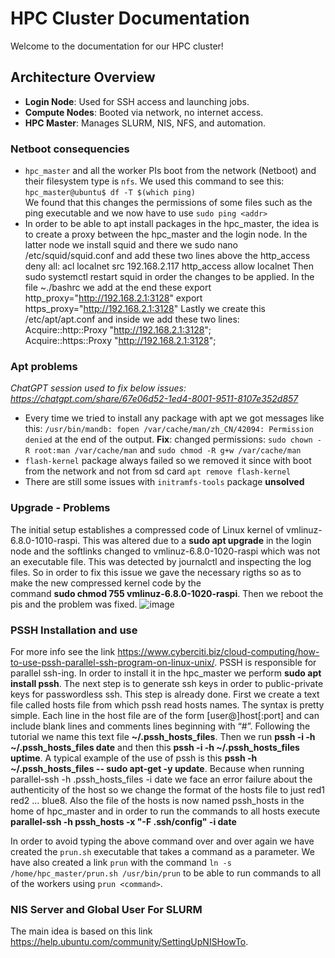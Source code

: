 # HPC Cluster Documentation

Welcome to the documentation for our HPC cluster!

## Architecture Overview
- **Login Node**: Used for SSH access and launching jobs.
- **Compute Nodes**: Booted via network, no internet access.
- **HPC Master**: Manages SLURM, NIS, NFS, and automation.

### Netboot consequencies
- `hpc_master` and all the worker PIs boot from the network (Netboot) and their filesystem type is `nfs`. We used this command to see this: `hpc_master@ubuntu$ df -T $(which ping)`<br>We found that this changes the permissions of some files such as the ping executable and we now have to use `sudo ping <addr>`
- In order to be able to apt install packages in the hpc_master, the idea is to create a proxy between the hpc_master and the login node. In the latter node we install squid and there we sudo nano /etc/squid/squid.conf and add these two lines above the http_access deny all:
acl localnet src 192.168.2.117
http_access allow localnet
Then sudo systemctl restart squid in order the changes to be applied. In the file ~./bashrc we add at the end these
export http_proxy="http://192.168.2.1:3128"
export https_proxy="http://192.168.2.1:3128"
Lastly we create this /etc/apt/apt.conf and inside we add these two lines:<br>
Acquire::http::Proxy "http://192.168.2.1:3128"; <br>
Acquire::https::Proxy "http://192.168.2.1:3128";

### Apt problems
_ChatGPT session used to fix below issues: https://chatgpt.com/share/67e06d52-1ed4-8001-9511-8107e352d857_
- Every time we tried to install any package with apt we got messages like this: `/usr/bin/mandb: fopen /var/cache/man/zh_CN/42094: Permission denied` at the end of the output. **Fix**: changed permissions: `sudo chown -R root:man /var/cache/man` and `sudo chmod -R g+w /var/cache/man`
- `flash-kernel` package always failed so we removed it since with boot from the network and not from sd card `apt remove flash-kernel`
- There are still some issues with `initramfs-tools` package **unsolved**

 ### Upgrade - Problems
 The initial setup establishes a compressed code of Linux kernel of vmlinuz-6.8.0-1010-raspi. This was altered due to a **sudo apt upgrade** 
 in the login node and the softlinks changed to vmlinuz-6.8.0-1020-raspi which was not an executable file. This was detected by journalctl and  inspecting the log files. So in order to fix this issue we gave the necessary rigths so as to make the new compressed kernel code by the     
 command **sudo chmod 755 vmlinuz-6.8.0-1020-raspi**. Then we reboot the pis and the problem was fixed.
  ![image](https://github.com/user-attachments/assets/892ba1f3-a046-4e71-92a3-4560c0ab55a6)

  ### PSSH Installation and use
  For more info see the link https://www.cyberciti.biz/cloud-computing/how-to-use-pssh-parallel-ssh-program-on-linux-unix/. PSSH is responsible for parallel ssh-ing. In order to install it in the hpc_master we perform **sudo apt install pssh**. The next step is to generate ssh keys in order to public-private keys for passwordless ssh. This step is already done. First we create a text file called hosts file from which pssh read hosts names. The syntax is pretty simple. Each line in the host file are of the form [user@]host[:port] and can include blank lines and comments lines beginning with “#”. Following the tutorial we name this text file **~/.pssh_hosts_files**. Then we run **pssh -i -h ~/.pssh_hosts_files date** and then this **pssh -i -h ~/.pssh_hosts_files uptime**. A typical example of the use of pssh is this **pssh -h ~/.pssh_hosts_files -- sudo apt-get -y update**. Because  when running parallel-ssh -h .pssh_hosts_files -i date we face an error failure about the authenticity of the host so we change the format of the hosts file to just red1 red2 ... blue8. Also the file of the hosts is now named pssh_hosts in the home of hpc_master and in order to run the commands to all hosts execute **parallel-ssh -h pssh_hosts -x "-F .ssh/config" -i date**

  In order to avoid typing the above command over and over again we have created the `prun.sh` executable that takes a command as a parameter. We have also created a link `prun` with the command `ln -s /home/hpc_master/prun.sh /usr/bin/prun` to be able to run commands to all of the workers using `prun <command>`.
  
### NIS Server and Global User For SLURM 
The main idea is based on this link https://help.ubuntu.com/community/SettingUpNISHowTo.


 
